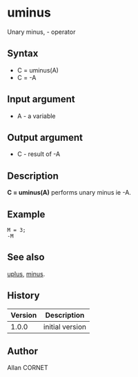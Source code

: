 

# uminus

Unary minus, - operator

## Syntax

- C = uminus(A)
- C = -A

## Input argument

 - A - a variable

## Output argument

 - C - result of -A

## Description


  <p><b>C = uminus(A)</b> performs unary minus ie -A.</p>


## Example

```Nelson
M = 3;
-M
```

## See also

[uplus](uplus.md), [minus](minus.md).
## History

|Version|Description|
|------|------|
|1.0.0|initial version|


## Author

Allan CORNET



